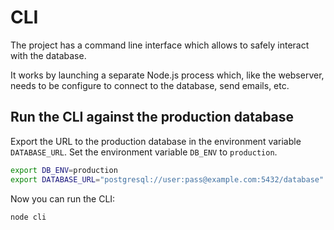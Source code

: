 # CLI

The project has a command line interface which allows to safely interact with the database.

It works by launching a separate Node.js process which, like the webserver, needs to be configure to connect to the database, send emails, etc.

## Run the CLI against the production database

Export the URL to the production database in the environment variable `DATABASE_URL`. Set the environment variable `DB_ENV` to `production`.

```bash
export DB_ENV=production
export DATABASE_URL="postgresql://user:pass@example.com:5432/database"
```

Now you can run the CLI:

```bash
node cli
```
